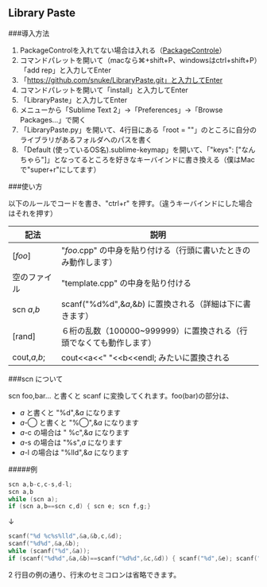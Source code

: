 Library Paste
----

###導入方法

1. PackageControlを入れてない場合は入れる（[PackageControle](https://packagecontrol.io/installation#st2)）
2. コマンドパレットを開いて（macなら⌘+shift+P、windowsはctrl+shift+P）「add rep」と入力してEnter
3. 「https://github.com/snuke/LibraryPaste.git」と入力してEnter
4. コマンドパレットを開いて「install」と入力してEnter
5. 「LibraryPaste」と入力してEnter
6. メニューから「Sublime Text 2」→「Preferences」→「Browse Packages...」で開く
7. 「LibraryPaste.py」を開いて、4行目にある「root = ""」のところに自分のライブラリがあるフォルダへのパスを書く
8. 「Default (使っているOS名).sublime-keymap」を開いて、「"keys": ["なんちゃら"]」となってるところを好きなキーバインドに書き換える（僕はMacで"super+r"にしてます）

###使い方

以下のルールでコードを書き、"ctrl+r" を押す。（違うキーバインドにした場合はそれを押す）

|記法|説明|
|---|---|
|[*foo*]|"*foo*.cpp" の中身を貼り付ける（行頭に書いたときのみ動作します）|
|空のファイル|"template.cpp" の中身を貼り付ける|
|scn *a*,*b*|scanf("%d%d",&*a*,&*b*) に置換される（詳細は下に書きます）|
|[rand]|６桁の乱数（100000~999999）に置換される（行頭でなくても動作します）|
|cout,*a*,*b*;|cout<<a<<" "<<b<<endl; みたいに置換される|

###scn について

scn foo,bar... と書くと scanf に変換してくれます。foo(bar)の部分は、

- *a* と書くと "%d",&*a* になります
- *a*-◯ と書くと "%◯",&*a* になります
- *a*-c の場合は " %c",&*a* になります
- *a*-s の場合は "%s",*a* になります
- *a*-l の場合は "%lld",&*a* になります


#####例

```c
scn a,b-c,c-s,d-l;
scn a,b
while (scn a);
if (scn a,b==scn c,d) { scn e; scn f,g;}
```
↓

```c
scanf("%d %c%s%lld",&a,&b,c,&d);
scanf("%d%d",&a,&b);
while (scanf("%d",&a));
if (scanf("%d%d",&a,&b)==scanf("%d%d",&c,&d)) { scanf("%d",&e); scanf("%d%d",&f,&g);}
```

2 行目の例の通り、行末のセミコロンは省略できます。
